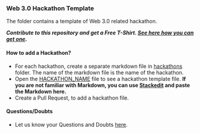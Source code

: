 ### Web 3.0 Hackathon Template

The folder contains a template of Web 3.0 related hackathon.

***Contribute to this repository and get a Free T-Shirt. [See here how you can get one]().***

#### How to add a Hackathon?

- For each hackathon, create a separate markdown file in [hackathons](./hackathons) folder. The name of the markdown file is the name of the hackathon.
- Open the [HACKATHON_NAME](./HACKATHON_NAME.md) file to see a hackathon template file.
**If you are not familiar with Markdown, you can use [Stackedit](https://stackedit.io/app#) and paste the Markdown here.** 
- Create a Pull Request, to add a hackathon file.

#### Questions/Doubts
- Let us know your Questions and Doubts [here](https://github.com/simpleaswater/resources/issues/new).